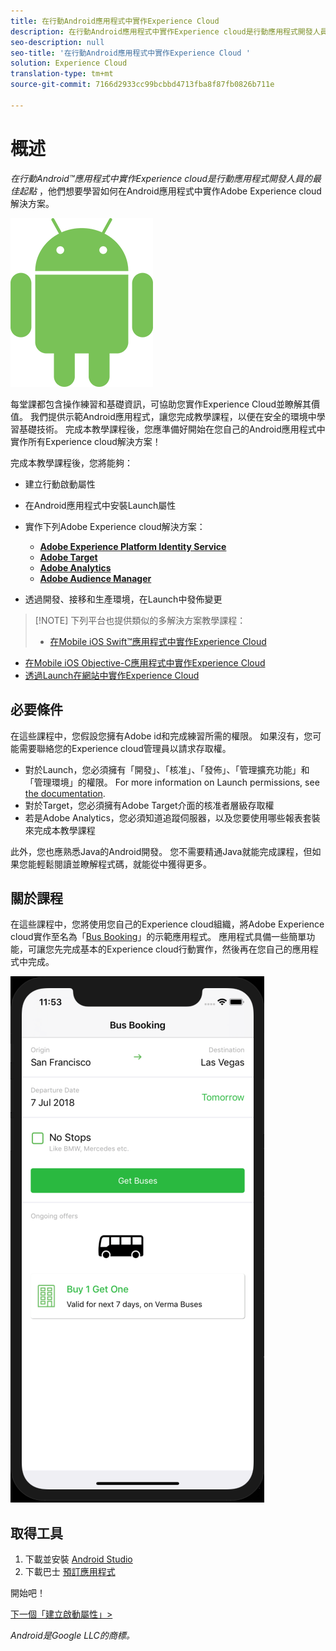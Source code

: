 ```yaml
---
title: 在行動Android應用程式中實作Experience Cloud
description: 在行動Android應用程式中實作Experience cloud是行動應用程式開發人員的最佳起點，他們想要學習如何在行動Android應用程式中實作Adobe Experience cloud解決方案。
seo-description: null
seo-title: '在行動Android應用程式中實作Experience Cloud '
solution: Experience Cloud
translation-type: tm+mt
source-git-commit: 7166d2933cc99bcbbd4713fba8f87fb0826b711e

---
```



# 概述

_在行動Android™應用程式中實作Experience cloud是行動應用程式開發人員的最佳起點_ ，他們想要學習如何在Android應用程式中實作Adobe Experience cloud解決方案。

![Android logo](images/android/Android_Robot.png)

每堂課都包含操作練習和基礎資訊，可協助您實作Experience Cloud並瞭解其價值。  我們提供示範Android應用程式，讓您完成教學課程，以便在安全的環境中學習基礎技術。 完成本教學課程後，您應準備好開始在您自己的Android應用程式中實作所有Experience cloud解決方案！

完成本教學課程後，您將能夠：

* 建立行動啟動屬性

* 在Android應用程式中安裝Launch屬性

* 實作下列Adobe Experience cloud解決方案：
   * **[Adobe Experience Platform Identity Service](id-service.md)**
   * **[Adobe Target](target-vec.md)**
   * **[Adobe Analytics](analytics.md)**
   * **[Adobe Audience Manager](audience-manager.md)**

* 透過開發、接移和生產環境，在Launch中發佈變更

>[!NOTE] 下列平台也提供類似的多解決方案教學課程：
>
> * [在Mobile iOS Swift™應用程式中實作Experience Cloud](/help/mobile-ios-swift-implementation/index.md)
* [在Mobile iOS Objective-C應用程式中實作Experience Cloud](/help/mobile-ios-objective-c-implementation/index.md)
* [透過Launch在網站中實作Experience Cloud](/help/website-implementation/index.md)


## 必要條件

在這些課程中，您假設您擁有Adobe id和完成練習所需的權限。 如果沒有，您可能需要聯絡您的Experience cloud管理員以請求存取權。

* 對於Launch，您必須擁有「開發」、「核准」、「發佈」、「管理擴充功能」和「管理環境」的權限。 For more information on Launch permissions, see [the documentation](https://docs.adobe.com/content/help/en/launch/using/reference/admin/user-permissions.html).
* 對於Target，您必須擁有Adobe Target介面的核准者層級存取權
* 若是Adobe Analytics，您必須知道追蹤伺服器，以及您要使用哪些報表套裝來完成本教學課程

此外，您也應熟悉Java的Android開發。 您不需要精通Java就能完成課程，但如果您能輕鬆閱讀並瞭解程式碼，就能從中獲得更多。

## 關於課程

在這些課程中，您將使用您自己的Experience cloud組織，將Adobe Experience cloud實作至名為「[Bus Booking](https://github.com/Adobe-Marketing-Cloud/busbooking-mobileapps)」的示範應用程式。 應用程式具備一些簡單功能，可讓您先完成基本的Experience cloud行動實作，然後再在您自己的應用程式中完成。

[![巴士訂票應用程式](images/mobile-busBookingApp.png)](https://github.com/Adobe-Marketing-Cloud/busbooking-mobileapps)

## 取得工具

1. 下載並安裝 [Android Studio](https://developer.android.com/studio)
1. 下載巴士 [預訂應用程式](https://github.com/Adobe-Marketing-Cloud/busbooking-mobileapps)

開始吧！

[下一個「建立啟動屬性」&gt;](launch-create-a-property.md)

_Android是Google LLC的商標。_